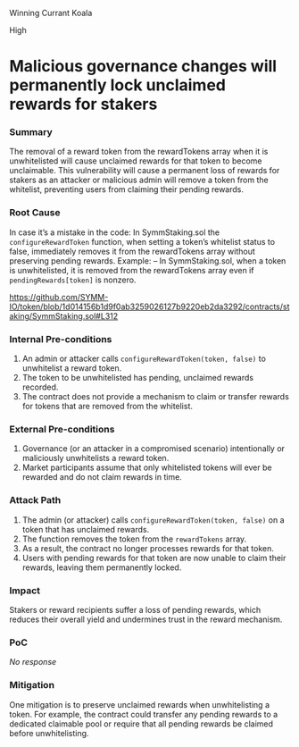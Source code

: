Winning Currant Koala

High

# Malicious governance changes will permanently lock unclaimed rewards for stakers

### Summary

The removal of a reward token from the rewardTokens array when it is unwhitelisted will cause unclaimed rewards for that token to become unclaimable. This vulnerability will cause a permanent loss of rewards for stakers as an attacker or malicious admin will remove a token from the whitelist, preventing users from claiming their pending rewards.



### Root Cause

In case it’s a mistake in the code: In SymmStaking.sol the `configureRewardToken` function, when setting a token’s whitelist status to false, immediately removes it from the rewardTokens array without preserving pending rewards.
Example: – In SymmStaking.sol, when a token is unwhitelisted, it is removed from the rewardTokens array even if `pendingRewards[token]` is nonzero.

https://github.com/SYMM-IO/token/blob/1d014156b1d9f0ab3259026127b9220eb2da3292/contracts/staking/SymmStaking.sol#L312

### Internal Pre-conditions

1. An admin or attacker calls `configureRewardToken(token, false)` to unwhitelist a reward token.
2. The token to be unwhitelisted has pending, unclaimed rewards recorded.
3. The contract does not provide a mechanism to claim or transfer rewards for tokens that are removed from the whitelist.

### External Pre-conditions

1. Governance (or an attacker in a compromised scenario) intentionally or maliciously unwhitelists a reward token.
2. Market participants assume that only whitelisted tokens will ever be rewarded and do not claim rewards in time.

### Attack Path

1. The admin (or attacker) calls `configureRewardToken(token, false)` on a token that has unclaimed rewards.
2. The function removes the token from the `rewardTokens` array.
3. As a result, the contract no longer processes rewards for that token.
4. Users with pending rewards for that token are now unable to claim their rewards, leaving them permanently locked.

### Impact

Stakers or reward recipients suffer a loss of pending rewards, which reduces their overall yield and undermines trust in the reward mechanism.

### PoC

_No response_

### Mitigation

One mitigation is to preserve unclaimed rewards when unwhitelisting a token. For example, the contract could transfer any pending rewards to a dedicated claimable pool or require that all pending rewards be claimed before unwhitelisting.